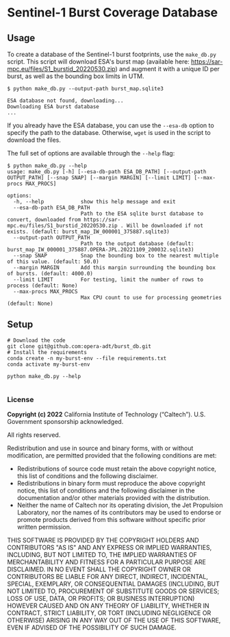 # Sentinel-1 Burst Coverage Database


## Usage

To create a database of the Sentinel-1 burst footprints, use the `make_db.py` script. 
This script will download ESA's burst map (available here: https://sar-mpc.eu/files/S1_burstid_20220530.zip) and augment it with a unique ID per burst, as well as the bounding box limits in UTM. 


```console
$ python make_db.py --output-path burst_map.sqlite3

ESA database not found, downloading...
Downloading ESA burst database
...
```

If you already have the ESA database, you can use the `--esa-db` option to specify the path to the database. 
Otherwise, `wget` is used in the script to download the files.


The full set of options are available through the `--help` flag:

```console
$ python make_db.py --help
usage: make_db.py [-h] [--esa-db-path ESA_DB_PATH] [--output-path OUTPUT_PATH] [--snap SNAP] [--margin MARGIN] [--limit LIMIT] [--max-procs MAX_PROCS]

options:
  -h, --help            show this help message and exit
  --esa-db-path ESA_DB_PATH
                        Path to the ESA sqlite burst database to convert, downloaded from https://sar-mpc.eu/files/S1_burstid_20220530.zip . Will be downloaded if not exists. (default: burst_map_IW_000001_375887.sqlite3)
  --output-path OUTPUT_PATH
                        Path to the output database (default: burst_map_IW_000001_375887.OPERA-JPL.20221109_200032.sqlite3)
  --snap SNAP           Snap the bounding box to the nearest multiple of this value. (default: 50.0)
  --margin MARGIN       Add this margin surrounding the bounding box of bursts. (default: 4000.0)
  --limit LIMIT         For testing, limit the number of rows to process (default: None)
  --max-procs MAX_PROCS
                        Max CPU count to use for processing geometries (default: None)
```

## Setup

```console
# Download the code
git clone git@github.com:opera-adt/burst_db.git
# Install the requirements
conda create -n my-burst-env --file requirements.txt
conda activate my-burst-env

python make_db.py --help


```

### License
**Copyright (c) 2022** California Institute of Technology (“Caltech”). U.S. Government
sponsorship acknowledged.

All rights reserved.

Redistribution and use in source and binary forms, with or without modification, are permitted provided
that the following conditions are met:
* Redistributions of source code must retain the above copyright notice, this list of conditions and
the following disclaimer.
* Redistributions in binary form must reproduce the above copyright notice, this list of conditions
and the following disclaimer in the documentation and/or other materials provided with the
distribution.
* Neither the name of Caltech nor its operating division, the Jet Propulsion Laboratory, nor the
names of its contributors may be used to endorse or promote products derived from this software
without specific prior written permission.

THIS SOFTWARE IS PROVIDED BY THE COPYRIGHT HOLDERS AND CONTRIBUTORS "AS
IS" AND ANY EXPRESS OR IMPLIED WARRANTIES, INCLUDING, BUT NOT LIMITED TO,
THE IMPLIED WARRANTIES OF MERCHANTABILITY AND FITNESS FOR A PARTICULAR
PURPOSE ARE DISCLAIMED. IN NO EVENT SHALL THE COPYRIGHT OWNER OR
CONTRIBUTORS BE LIABLE FOR ANY DIRECT, INDIRECT, INCIDENTAL, SPECIAL,
EXEMPLARY, OR CONSEQUENTIAL DAMAGES (INCLUDING, BUT NOT LIMITED TO,
PROCUREMENT OF SUBSTITUTE GOODS OR SERVICES; LOSS OF USE, DATA, OR PROFITS;
OR BUSINESS INTERRUPTION) HOWEVER CAUSED AND ON ANY THEORY OF LIABILITY,
WHETHER IN CONTRACT, STRICT LIABILITY, OR TORT (INCLUDING NEGLIGENCE OR
OTHERWISE) ARISING IN ANY WAY OUT OF THE USE OF THIS SOFTWARE, EVEN IF
ADVISED OF THE POSSIBILITY OF SUCH DAMAGE.

